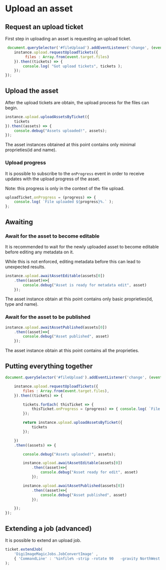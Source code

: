 # Upload an asset

## Request an upload ticket

First step in uploading an asset is requesting an upload ticket.

```js
 document.querySelector('#fileUpload').addEventListener('change', (event)=>{
    instance.upload.requestUploadTickets({
         files : Array.from(event.target.files)
    }).then((tickets) => {
        console.log( "Got upload tickets", tickets );    
    });
});
```

## Upload the asset

After the upload tickets are obtain, the upload process for the files can begin.

```js
instance.upload.uploadAssetsByTicket({
    tickets
}).then((assets) => {
	console.debug("Assets uploaded!", assets);
});
```
The asset instances obtained at this point contains only minimal proprieties(id and name).

### Upload progress

It is possible to subscribe to the ```onProgress``` event in order to receive updates with the upload progress of the asset.

Note: this progress is only in the context of the file upload.   

```js
uploadTicket.onProgress = (progress) => {
	console.log( `File uploaded ${progress}%.` );
};
```

## Awaiting

### Await for the asset to become editable

It is recommended to wait for the newly uploaded asset to become editable before editing any metadata on it. 

While this is not enforced, editing metadata before this can lead to unexpected results.

```js
instance.upload.awaitAssetEditable(assets[0])
    .then((asset)=>{
        console.debug("Asset is ready for metadata edit", asset)
    });
```

The asset instance obtain at this point contains only basic proprieties(id, type and name).

### Await for the asset to be published

```js
instance.upload.awaitAssetPublished(assets[0])
    .then((asset)=>{
        console.debug("Asset published", asset)
    });
```

The asset instance obtain at this point contains all the proprieties.

## Putting everything together 

```js
document.querySelector('#fileUpload').addEventListener('change', (event)=>{

    instance.upload.requestUploadTickets({
        files : Array.from(event.target.files),
    }).then((tickets) => {

        tickets.forEach( thisTicket => { 
        	thisTicket.onProgress = (progress) => { console.log( `File uploaded ${progress}%.` ); }; 
        });

        return instance.upload.uploadAssetsByTicket({ 
            tickets
        });

    })
    .then((assets) => {

        console.debug("Assets uploaded!", assets);

        instance.upload.awaitAssetEditable(assets[0])
            .then((asset)=>{
                console.debug("Asset ready for edit", asset)
            });

        instance.upload.awaitAssetPublished(assets[0])
            .then((asset)=>{
                console.debug("Asset published", asset)
            });

    });
});
```

## Extending a job (advanced)

It is possible to extend an upload job.

```js
ticket.extendJob(
    'DigiImageMagicJobs.JobConvertImage' ,
    { 'CommandLine' : '%infile% -strip -rotate 90   -gravity NorthWest -crop 313x313+232+155 %outfile%' }
);
```